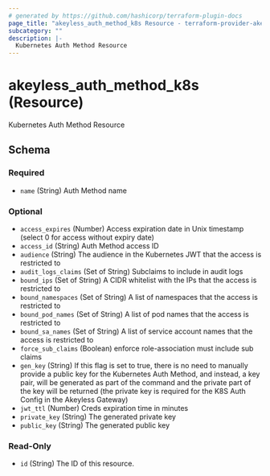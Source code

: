 ```yaml
---
# generated by https://github.com/hashicorp/terraform-plugin-docs
page_title: "akeyless_auth_method_k8s Resource - terraform-provider-akeyless"
subcategory: ""
description: |-
  Kubernetes Auth Method Resource
---
```


# akeyless_auth_method_k8s (Resource)

Kubernetes Auth Method Resource



<!-- schema generated by tfplugindocs -->
## Schema

### Required

- `name` (String) Auth Method name

### Optional

- `access_expires` (Number) Access expiration date in Unix timestamp (select 0 for access without expiry date)
- `access_id` (String) Auth Method access ID
- `audience` (String) The audience in the Kubernetes JWT that the access is restricted to
- `audit_logs_claims` (Set of String) Subclaims to include in audit logs
- `bound_ips` (Set of String) A CIDR whitelist with the IPs that the access is restricted to
- `bound_namespaces` (Set of String) A list of namespaces that the access is restricted to
- `bound_pod_names` (Set of String) A list of pod names that the access is restricted to
- `bound_sa_names` (Set of String) A list of service account names that the access is restricted to
- `force_sub_claims` (Boolean) enforce role-association must include sub claims
- `gen_key` (String) If this flag is set to true, there is no need to manually provide a public key for the Kubernetes Auth Method, and instead, a key pair, will be generated as part of the command and the private part of the key will be returned (the private key is required for the K8S Auth Config in the Akeyless Gateway)
- `jwt_ttl` (Number) Creds expiration time in minutes
- `private_key` (String) The generated private key
- `public_key` (String) The generated public key

### Read-Only

- `id` (String) The ID of this resource.


